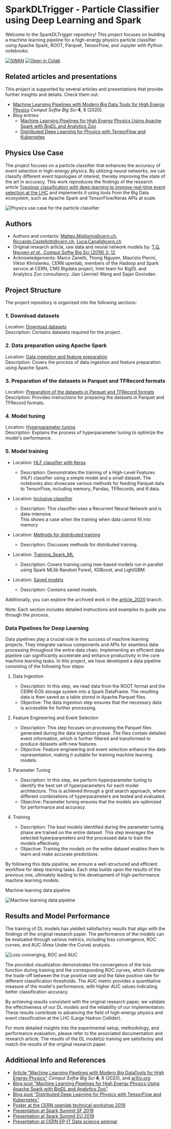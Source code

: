 # SparkDLTrigger - Particle Classifier using Deep Learning and Spark
Welcome to the SparkDLTrigger repository! This project focuses on building a machine learning pipeline for 
a high-energy physics particle classifier using Apache Spark, ROOT, Parquet, TensorFlow, and Jupyter with 
Python notebooks.

[![SWAN](https://swan.web.cern.ch/sites/swan.web.cern.ch/files/pictures/open_in_swan.svg)](https://swan-k8s.cern.ch/user-redirect/download?projurl=https://github.com/cerndb/SparkDLTrigger.git)
[![Open in Colab](https://colab.research.google.com/assets/colab-badge.svg)](https://colab.research.google.com/github/cerndb/SparkDLTrigger)

## Related articles and presentations
This project is supported by several articles and presentations that provide further insights and details. Check them out:

- [Machine Learning Pipelines with Modern Big Data Tools for High Energy Physics](https://rdcu.be/b4Wk9)
 *Comput Softw Big Sci* **4**, 8 (2020).
- Blog entries:
  - [Machine Learning Pipelines for High Energy Physics Using Apache Spark with BigDL and Analytics Zoo](https://db-blog.web.cern.ch/blog/luca-canali/machine-learning-pipelines-high-energy-physics-using-apache-spark-bigdl)    
  - [Distributed Deep Learning for Physics with TensorFlow and Kubernetes](https://db-blog.web.cern.ch/blog/luca-canali/2020-03-distributed-deep-learning-physics-tensorflow-and-kubernetes)

## Physics Use Case
The project focuses on a particle classifier that enhances the accuracy of event selection in high-energy physics. 
By utilizing neural networks, we can classify different event topologies of interest, thereby improving the state
of the art in accuracy. This work reproduces the findings of the research article
[Topology classification with deep learning to improve real-time event selection at the LHC](https://link.springer.com/epdf/10.1007/s41781-019-0028-1?author_access_token=eTrqfrCuFIP2vF4nDLnFfPe4RwlQNchNByi7wbcMAY7NPT1w8XxcX1ECT83E92HWx9dJzh9T9_y5Vfi9oc80ZXe7hp7PAj21GjdEF2hlNWXYAkFiNn--k5gFtNRj6avm0UukUt9M9hAH_j4UR7eR-g%3D%3D)
and implements it using tools from the Big Data ecosystem, such as Apache Spark and TensorFlow/Keras APIs at scale.

![Physics use case for the particle classifier](Docs/Physics_use_case.png)

## Authors  
- Authors and contacts: Matteo.Migliorini@cern.ch, Riccardo.Castellotti@cern.ch, Luca.Canali@cern.ch    
- Original research article, raw data and neural network models by: [T.Q. Nguyen *et al.*, Comput Softw Big Sci (2019) 3: 12](https://link.springer.com/epdf/10.1007/s41781-019-0028-1?author_access_token=eTrqfrCuFIP2vF4nDLnFfPe4RwlQNchNByi7wbcMAY7NPT1w8XxcX1ECT83E92HWx9dJzh9T9_y5Vfi9oc80ZXe7hp7PAj21GjdEF2hlNWXYAkFiNn--k5gFtNRj6avm0UukUt9M9hAH_j4UR7eR-g%3D%3D)   
- Acknowledgements: Marco Zanetti, Thong Nguyen, Maurizio Pierini, Viktor Khristenko, CERN openlab, 
members of the Hadoop and Spark service at CERN, CMS Bigdata project,
Intel team for BigDL and Analytics Zoo consultancy: Jiao (Jennie) Wang and Sajan Govindan.

## Project Structure

The project repository is organized into the following sections:
### 1. Download datasets

   Location: [Download datasets](Data)  
   Description: Contains datasets required for the project.  
  
### 2. Data preparation using Apache Spark

   Location: [Data ingestion and feature preparation](DataIngestion_FeaturePreparation)   
   Description: Covers the process of data ingestion and feature preparation using Apache Spark.   

### 3. Preparation of the datasets in Parquet and TFRecord formats  

   Location: [Preparation of the datasets in Parquet and TFRecord formats](Datasets_Final_Preparation)  
   Description: Provides instructions for preparing the datasets in Parquet and TFRecord formats.  

### 4. Model tuning

   Location: [Hyperparameter tuning](Hyperparameter_Tuning)   
   Description: Explains the process of hyperparameter tuning to optimize the model's performance.  

### 5. Model training

   - Location: [HLF classifier with Keras](Training_HLF_Classifier)  
     - Description: Demonstrates the training of a High-Level Features (HLF) classifier using a simple model 
      and a small dataset. The notebooks also showcase various methods for feeding Parquet data to TensorFlow,
      including memory, Pandas, TFRecords, and tf.data.  
       
   - Location: [Inclusive classifier](Training_Inclusive_Classifier)
     - Description: This classifier uses a Recurrent Neural Network and is data-intensive.   
       This shows a case when the training when data cannot fit into memory
   - Location: [Methods for distributed training](Training_Distributed)
     - Description: Discusses methods for distributed training.
   - Location: [Training_Spark_ML](Training_Spark_ML)
     - Description: Covers training using tree-based models run in parallel using Spark MLlib Random Forest, XGBoost, and LightGBM.
   - Location: [Saved models](Models)
     - Description: Contains saved models.

Additionally, you can explore the archived work in the [article_2020](https://github.com/cerndb/SparkDLTrigger/tree/article_2020) branch.  
  
Note: Each section includes detailed instructions and examples to guide you through the process.

### Data Pipelines for Deep Learning

Data pipelines play a crucial role in the success of machine learning projects. 
They integrate various components and APIs for seamless data processing throughout the entire data chain.
Implementing an efficient data pipeline can significantly accelerate and enhance productivity in the core 
machine learning tasks. In this project, we have developed a data pipeline consisting of the following four steps:
1. Data Ingestion

   - Description: In this step, we read data from the ROOT format and the CERN-EOS storage system into a Spark DataFrame. The resulting data is then saved as a table stored in Apache Parquet files.
   - Objective: The data ingestion step ensures that the necessary data is accessible for further processing.

2. Feature Engineering and Event Selection

   - Description: This step focuses on processing the Parquet files generated during the data ingestion phase. The files contain detailed event information, which is further filtered and transformed to produce datasets with new features.
   - Objective: Feature engineering and event selection enhance the data representation, making it suitable for training machine learning models.

3. Parameter Tuning

   - Description: In this step, we perform hyperparameter tuning to identify the best set of hyperparameters for each model architecture. This is achieved through a grid search approach, where different combinations of hyperparameters are tested and evaluated.
   - Objective: Parameter tuning ensures that the models are optimized for performance and accuracy.

4. Training

   - Description: The best models identified during the parameter tuning phase are trained on the entire dataset. This step leverages the selected hyperparameters and the processed data to train the models effectively.
   - Objective: Training the models on the entire dataset enables them to learn and make accurate predictions.

By following this data pipeline, we ensure a well-structured and efficient workflow for deep learning tasks. Each step builds upon the results of the previous one, ultimately leading to the development of high-performance machine learning models.

Machine learning data pipeline

![Machine learning data pipeline](Docs/DataPipeline.png)
  
## Results and Model Performance
The training of DL models has yielded satisfactory results that align with the findings of the original research paper. The performance of the models can be evaluated through various metrics, including loss convergence, ROC curves, and AUC (Area Under the Curve) analysis.

![Loss converging, ROC and AUC](Docs/Loss_ROC_AUC.png)

The provided visualization demonstrates the convergence of the loss function during training and the corresponding ROC curves, which illustrate the trade-off between the true positive rate and the false positive rate for different classification thresholds. The AUC metric provides a quantitative measure of the model's performance, with higher AUC values indicating better classification accuracy.

By achieving results consistent with the original research paper, we validate the effectiveness of our DL models and the reliability of our implementation. These results contribute to advancing the field of high-energy physics and event classification at the LHC (Large Hadron Collider).

For more detailed insights into the experimental setup, methodology, and performance evaluation, please refer to the associated documentation and research article.
The results of the DL model(s) training are satisfactoy and match the results of the original research paper. 


## Additional Info and References
- [Article "Machine Learning Pipelines with Modern Big DataTools for High Energy Physics"](https://rdcu.be/b4Wk9) *Comput Softw Big Sci* **4**, 8 (2020), and [arXiv.org](https://arxiv.org/abs/1909.10389)
- [Blog post "Machine Learning Pipelines for High Energy Physics Using Apache Spark with BigDL and Analytics Zoo"](https://db-blog.web.cern.ch/blog/luca-canali/machine-learning-pipelines-high-energy-physics-using-apache-spark-bigdl)
- [Blog post "Distributed Deep Learning for Physics with TensorFlow and Kubernetes"](https://db-blog.web.cern.ch/blog/luca-canali/2020-03-distributed-deep-learning-physics-tensorflow-and-kubernetes)
- [Poster at the CERN openlab technical workshop 2019](Docs/Poster.pdf)  
- [Presentation at Spark Summit SF 2019](https://databricks.com/session/deep-learning-on-apache-spark-at-cerns-large-hadron-collider-with-intel-technologies)  
- [Presentation at Spark Summit EU 2019](https://databricks.com/session_eu19/deep-learning-pipelines-for-high-energy-physics-using-apache-spark-with-distributed-keras-on-analytics-zoo)
- [Presentation at CERN EP-IT Data science seminar](https://indico.cern.ch/event/859119/)

